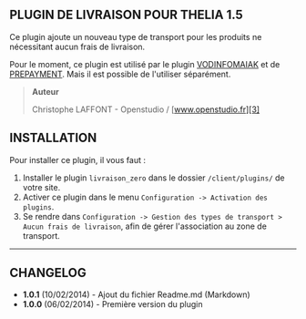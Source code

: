 PLUGIN DE LIVRAISON POUR THELIA 1.5
--------------------------------------

Ce plugin ajoute un nouveau type de transport pour les produits ne nécessitant
aucun frais de livraison.

Pour le moment, ce plugin est utilisé par le plugin [VODINFOMAIAK][1] et de [PREPAYMENT][2].
Mais il est possible de l'utiliser séparément.

> **Auteur**
>
>   Christophe LAFFONT - Openstudio / [www.openstudio.fr][3]


INSTALLATION
---------

Pour installer ce plugin, il vous faut :

 1. Installer le plugin `livraison_zero` dans le dossier `/client/plugins/` de votre site.
 2. Activer ce plugin dans le menu `Configuration -> Activation des plugins`.
 3. Se rendre dans `Configuration -> Gestion des types de transport > Aucun frais de livraison`, afin de gérer l'association au zone de transport.


----------

CHANGELOG
---------

- **1.0.1** (10/02/2014) - Ajout du fichier Readme.md (Markdown)
- **1.0.0** (06/02/2014) - Première version du plugin

[1]: https://github.com/touffies/vodinfomaniak
[2]: https://github.com/touffies/prepayment
[3]: http://www.openstudio.fr
